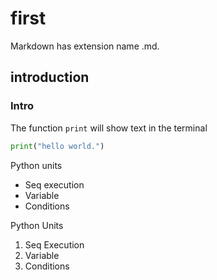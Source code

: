 # first

Markdown has extension name .md.

## introduction 

### Intro

The function `print` will show text in the terminal

```python
print("hello world.")
```

Python units
* Seq execution 
* Variable 
* Conditions 

Python Units
1. Seq Execution 
1. Variable 
1. Conditions

